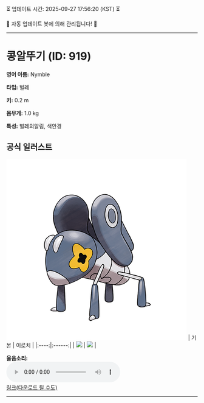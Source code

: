 
⏳ 업데이트 시간: 2025-09-27 17:56:20 (KST) ⏳

🤖 자동 업데이트 봇에 의해 관리됩니다! 🤖

---

# 콩알뚜기 (ID: 919)
**영어 이름:** Nymble

**타입:** 벌레

**키:** 0.2 m

**몸무게:** 1.0 kg

**특성:** 벌레의알림, 색안경

## 공식 일러스트
![](https://raw.githubusercontent.com/PokeAPI/sprites/master/sprites/pokemon/other/official-artwork/919.png)
| 기본 | 이로치 |
|:----:|:------:|
| <img src="http://play.pokemonshowdown.com/sprites/ani/nymble.gif" width="200"> | <img src="http://play.pokemonshowdown.com/sprites/ani-shiny/nymble.gif" width="200"> |

**울음소리:**<br><audio controls src="https://raw.githubusercontent.com/PokeAPI/cries/main/cries/pokemon/latest/919.ogg"></audio><br> [링크(다운로드 될 수도)](https://raw.githubusercontent.com/PokeAPI/cries/main/cries/pokemon/latest/919.ogg)


---

